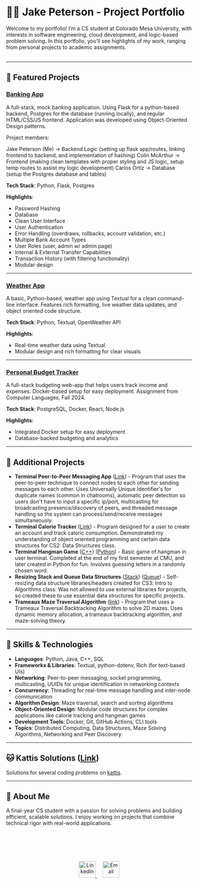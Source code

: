 <link rel="stylesheet" href="style.css">

# 🧑‍💻 Jake Peterson - Project Portfolio

Welcome to my portfolio! I’m a CS student at Colorado Mesa University, with interests in software engineering, cloud development, and logic-based problem solving. In this portfolio, you’ll see highlights of my work, ranging from personal projects to academic assignments.<br><br>

---

## 🚀 Featured Projects

### [Banking App](./projects/oop-final-fa24/README.md)
A full-stack, mock banking application. Using Flask for a python-based backend, Postgres for the database (running locally), and regular HTML/CSS/JS frontend. Application was developed using Object-Oriented Design patterns. 

Project members:

Jake Peterson (Me) -> Backend Logic (setting up flask app/routes, linking frontend to backend, and implementation of hashing)
Colin McArthur -> Frontend (making clean templates with proper styling and JS logic, setup temp routes to assist my logic development)
Carlos Ortiz -> Database (setup the Postgres database and tables)

**Tech Stack**: Python, Flask, Postgres

**Highlights**:
- Password Hashing
- Database
- Clean User Interface
- User Authentication
- Error Handling (overdraws, rollbacks, account validation, etc.)
- Multiple Bank Account Types
- User Roles (user, admin w/ admin page)
- Internal & External Transfer Capabilities
- Transaction History (with filtering functionality)
- Modular design

---

### [Weather App](./projects/weather_app/)
A basic, Python-based, weather app using Textual for a clean command-line interface. Features rich formatting, live weather data updates, and object oriented code structure.

**Tech Stack**: Python, Textual, OpenWeather API  

**Highlights**:
- Real-time weather data using Textual
- Modular design and rich formatting for clear visuals

---

### [Personal Budget Tracker](./projects/budget_tracker/README.md)
A full-stack budgeting web-app that helps users track income and expenses. Docker-based setup for easy deployment. Assignment from Computer Languages, Fall 2024.

**Tech Stack**: PostgreSQL, Docker, React, Node.js  

**Highlights**:
- Integrated Docker setup for easy deployment
- Database-backed budgeting and analytics

---

## 📂 Additional Projects

- **Terminal Peer-to-Peer Messaging App** ([Link](./projects/p2pApp/)) - Program that uses the peer-to-peer technique to connect nodes to each other for sending messages to each other. Uses Universally Unique Identifier's for duplicate names (common in chatrooms), automatic peer detection so users don't have to input a specific ip/port, multicasting for broadcasting presence/discovery of peers, and threaded message handling so the system can process/send/receive messages simultaneously.
- **Terminal Calorie Tracker** ([Link](https://github.com/your-username/distributed_computing_presentation)) - Program designed for a user to create an account and track caloric consumption. Demonstrated my understanding of object oriented programming and certain data structures for CS2: Data Structures class.
- **Terminal Hangman Game** ([C++](./projects/hangman_cpp/)) ([Python](./projects/hangman_python/)) - Basic game of hangman in user terminal. Completed at the end of my first semester at CMU, and later created in Python for fun. Involves guessing letters in a randomly chosen word.
- **Resizing Stack and Queue Data Structures** ([Stack](./projects/resizing_stackqueue/resizingStack.h)) ([Queue](./projects/resizing_stackqueue/resizingQueue.h)) - Self-resizing data structure libraries/headers created for CS3: Intro to Algorithms class. Was not allowed to use external libraries for projects, so created these to use essential data structures for specific projects.
- **Trameaux Maze Traversal Algorithm** ([link](./projects/trameauxMazeTraversal/)) - Program that uses a Trameaux Traversal Backtracking Algorithm to solve 2D mazes. Uses dynamic memory allocation, a trameaux backtracking algorithm, and maze-solving theory.


---

## 🔧 Skills & Technologies

- **Languages**: Python, Java, C++, SQL
- **Frameworks & Libraries**: Textual, python-dotenv, Rich (for text-based UIs)
- **Networking**: Peer-to-peer messaging, socket programming, multicasting, UUIDs for unique identification in networking contexts
- **Concurrency**: Threading for real-time message handling and inter-node communication
- **Algorithm Design**: Maze traversal, search and sorting algorithms
- **Object-Oriented Design**: Modular code structures for complex applications like calorie tracking and hangman games
- **Development Tools**: Docker, Git, GitHub Actions, CLI tools
- **Topics**: Distributed Computing, Data Structures, Maze Solving Algorithms, Networking and Peer Discovery

---

## 🐱 Kattis Solutions ([Link](./kattis/README.md))
Solutions for several coding problems on [kattis](open.kattis.com/).
<br>

---

## 🌱 About Me

A final-year CS student with a passion for solving problems and building efficient, scalable solutions. I enjoy working on projects that combine technical rigor with real-world applications.


<br><br><br>



<div align="center" style="margin-top: 30px;">
  <a href="https://www.linkedin.com/in/jake-peterson-a39a76277/">
    <img src="https://img.icons8.com/metro/26/000000/linkedin.png" alt="LinkedIn" width="45" height="45">
  </a>
  &nbsp;&nbsp;&nbsp;
  <a href="mailto:jpeter1059@gmail.com">
    <img src="https://i.pinimg.com/originals/32/5a/4b/325a4bd7b5041b4455e9a0b64c92190d.png" alt="Email" width="45" height="45">
  </a>
</div>




